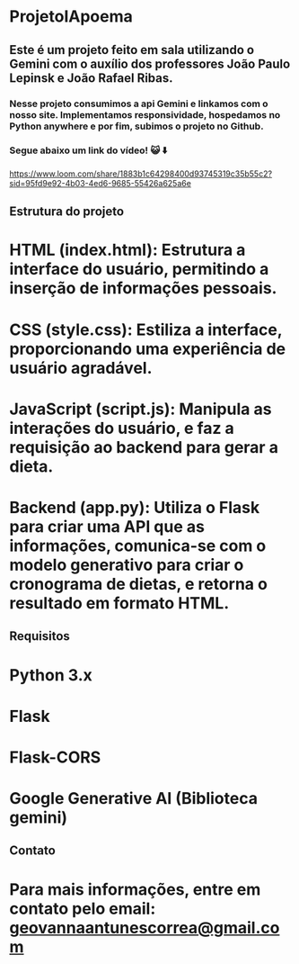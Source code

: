 # ProjetoIApoema
## Este é um projeto feito em sala utilizando o Gemini com o auxílio dos professores João Paulo Lepinsk e João Rafael Ribas.
### Nesse projeto consumimos a api Gemini e linkamos com o nosso site. Implementamos responsividade, hospedamos no Python anywhere e por fim, subimos o projeto no Github.

### Segue abaixo um link do vídeo! 😺 ⬇️
https://www.loom.com/share/1883b1c64298400d93745319c35b55c2?sid=95fd9e92-4b03-4ed6-9685-55426a625a6e

## Estrutura do projeto
# HTML (index.html): Estrutura a interface do usuário, permitindo a inserção de informações pessoais.
# CSS (style.css): Estiliza a interface, proporcionando uma experiência de usuário agradável.
# JavaScript (script.js): Manipula as interações do usuário, e faz a requisição ao backend para gerar a dieta.
# Backend (app.py): Utiliza o Flask para criar uma API que as informações, comunica-se com o modelo generativo para criar o cronograma de dietas, e retorna o resultado em formato HTML.

## Requisitos
# Python 3.x
# Flask
# Flask-CORS
# Google Generative AI (Biblioteca gemini)

## Contato
# Para mais informações, entre em contato pelo email: geovannaantunescorrea@gmail.com
